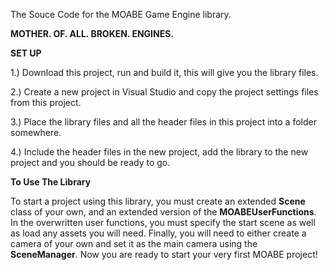 The Souce Code for the MOABE Game Engine library.

**MOTHER. OF. ALL. BROKEN. ENGINES.**

**SET UP**

1.) Download this project, run and build it, this will give you the library files.

2.) Create a new project in Visual Studio and copy the project settings files from this project.

3.) Place the library files and all the header files in this project into a folder somewhere.

4.) Include the header files in the new project, add the library to the new project and you should be ready to go.



**To Use The Library** 

To start a project using this library, you must create an extended **Scene** class of your own, and an extended version of the **MOABEUserFunctions**. In the overwritten user functions, you must specify the start scene as well as load any assets you will need. Finally, you will need to either create a camera of your own and set it as the main camera using the **SceneManager**. Now you are ready to start your very first MOABE project!
